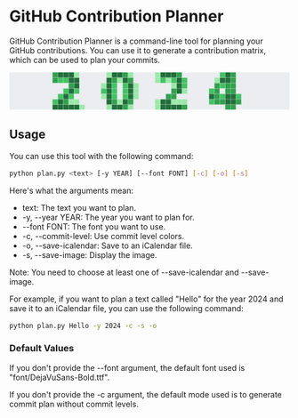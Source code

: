 # GitHub Contribution Planner

GitHub Contribution Planner is a command-line tool for planning your GitHub contributions. You can use it to generate a contribution matrix, which can be used to plan your commits.

![calendar](calendar.png)

## Usage

You can use this tool with the following command:

```bash
python plan.py <text> [-y YEAR] [--font FONT] [-c] [-o] [-s]
```

Here's what the arguments mean:

* text: The text you want to plan.
* -y, --year YEAR: The year you want to plan for.
* --font FONT: The font you want to use.
* -c, --commit-level: Use commit level colors.
* -o, --save-icalendar: Save to an iCalendar file.
* -s, --save-image: Display the image.

Note: You need to choose at least one of --save-icalendar and --save-image.

For example, if you want to plan a text called "Hello" for the year 2024 and save it to an iCalendar file, you can use the following command:

```bash
python plan.py Hello -y 2024 -c -s -o 
```

### Default Values

If you don't provide the --font argument, the default font used is "font/DejaVuSans-Bold.ttf".

If you don't provide the -c argument, the default mode used is to generate commit plan without commit levels.
